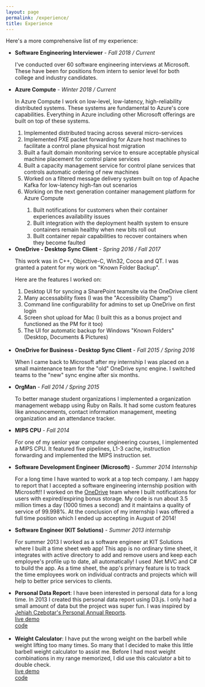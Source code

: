 ```yaml
---
layout: page
permalink: /experience/
title: Experience
---
```

Here's a more comprehensive list of my experience:

<ul>
  <li>
    <b>Software Engineering Interviewer</b> - <i>Fall 2018 / Current</i>
    <p>I've conducted over 60 software engineering interviews at Microsoft. These have been for positions from intern to senior level for both college and industry candidates.</p>
  </li>
  <li>
    <b>Azure Compute</b> - <i>Winter 2018 / Current</i>
    <p>In Azure Compute I work on low-level, low-latency, high-reliability distributed systems. These systems are fundamental to Azure's core capabilities. Everything in Azure including other Microsoft offerings are built on top of these systems.</p>
    <ol>
      <li>Implemented distributed tracing across several micro-services</li>
      <li>Implemented PXE packet forwarding for Azure host machines to facilitate a control plane physical host migration</li>
      <li>Built a fault domain monitoring service to ensure acceptable physical machine placement for control plane services</li>
      <li>Built a capacity management service for control plane services that controls automatic ordering of new machines</li>
      <li>Worked on a filtered message delivery system built on top of Apache Kafka for low-latency high-fan out scenarios</li>
      <li>Working on the next generation container management platform for Azure Compute</li>
      <ol>
        <li>Built notifications for customers when their container experiences availability issues</li>
        <li>Built integration with the deployment health system to ensure containers remain healthy when new bits roll out</li>
        <li>Built container repair capabilities to recover containers when they become faulted</li>
      </ol>
    </ol>
  </li>
  <li>
    <b>OneDrive - Desktop Sync Client</b> - <i>Spring 2016 / Fall 2017</i>
    <p>This work was in C++, Objective-C, Win32, Cocoa and QT. I was granted a patent for my work on "Known Folder Backup".</p>
    <p>Here are the features I worked on:</p>
    <ol>
      <li>Desktop UI for syncing a SharePoint teamsite via the OneDrive client</li>
      <li>Many accessability fixes (I was the "Accessibility Champ")</li>
      <li>Command line configurability for admins to set up OneDrive on first login</li>
      <li>Screen shot upload for Mac (I built this as a bonus project and functioned as the PM for it too)</li>
      <li>The UI for automatic backup for Windows "Known Folders" (Desktop, Documents & Pictures)</li>
    </ol>
    <br>
  </li>
  <li>
    <b>OneDrive for Business - Desktop Sync Client</b> - <i>Fall 2015 / Spring 2016</i>
    <p>When I came back to Microsoft after my internship I was placed on a small maintenance team for the "old" OneDrive sync engine. I switched teams to the "new" sync engine after six months.</p>
  </li>
  <li>
    <b>OrgMan</b> - <i>Fall 2014 / Spring 2015</i>
    <p>To better manage student organizations I implemented a organization management webapp using Ruby on Rails. It had some custom features like announcements, contact information management, meeting organization and an attendance tracker.</p>
  </li>
  <li>
    <b>MIPS CPU</b> - <i>Fall 2014</i>
    <p>For one of my senior year computer engineering courses, I implemented a MIPS CPU. It featured five pipelines, L1-3 cache, instruction forwarding and implemented the MIPS instruction set.</p>
  </li>
  <li>
    <b>Software Development Engineer (Microsoft)</b> - <i>Summer 2014 Internship</i>
    <p>For a long time I have wanted to work at a top tech company. I am happy to report that I accepted a software engineering internship position with Microsoft!! I worked on the <a href="http://onedrive.com">OneDrive</a> team where I built notifications for users with expired/expiring bonus storage. My code is run about 3.5 million times a day (1000 times a second) and it maintains a quality of service of 99.998%. At the conclusion of my internship I was offered a full time position which I ended up accepting in August of 2014!</p>
  </li>
  <li>
    <b>Software Engineer (KIT Solutions)</b> - <i>Summer 2013 internship</i>
    <p>For summer 2013 I worked as a software engineer at KIT Solutions where I built a time sheet web app! This app is no ordinary time sheet, it integrates with active directory to add and remove users and keep each employee's profile up to date, all automatically! I used .Net MVC and C# to build the app. As a time sheet, the app's primary feature is to track the time employees work on individual contracts and projects which will help to better price services to clients.</p>
  </li>
  <li>
    <b>Personal Data Report</b>: I have been interested in personal data for a long time. In 2013 I created this personal data report using D3.js. I only had a small amount of data but the project was super fun. I was inspired by <a href="http://jehiah.cz/one-two/">Jehiah Czebotar's Personal Annual Reports</a>.<br>
    <a href=""><div class="color-button">live demo</div></a><a target="_blank" href="https://github.com/valleyjo/valleyjo.github.io/blob/ad53801e61da4701672753f3c1baff59d251a72c/js/pdr.js"><div class="color-button">code</div></a>
  </li><br>
  <li>
    <b>Weight Calculator</b>: I have put the wrong weight on the barbell while weight lifting too many times. So many that I decided to make this little barbell weight calculator to assist me. Before I had most weight combinations in my range memorized, I did use this calculator a bit to double check.<br>
    <a href="{{ "/projects/barbell-weight-calculator" | prepend: site.base_url }}"><div class="color-button">live demo</div></a><a target="_blank" href="https://github.com/valleyjo/valleyjo.github.io/blob/ad53801e61da4701672753f3c1baff59d251a72c/js/weightcalc.js"><div class="color-button">code</div></a>
  </li>
</ul>